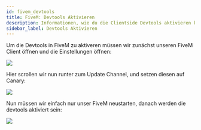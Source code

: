 ```yaml
---
id: fivem_devtools
title: FiveM: Devtools Aktivieren
description: Informationen, wie du die Clientside Devtools aktivieren kannst - ZAP-Hosting.com Dokumentationen
sidebar_label: Devtools Aktivieren
---
```


Um die Devtools in FiveM zu aktiveren müssen wir zunächst unseren FiveM Client öffnen und die Einstellungen öffnen:

![](https://screensaver01.zap-hosting.com/index.php/s/d5QtfWTQBbs35iD/preview)

Hier scrollen wir nun runter zum Update Channel, und setzen diesen auf Canary:

![](https://screensaver01.zap-hosting.com/index.php/s/Wwc89dYQ3QatzxE/preview)

Nun müssen wir einfach nur unser FiveM neustarten, danach werden die devtools aktiviert sein:

![](https://screensaver01.zap-hosting.com/index.php/s/8GkRJYnC4g7NFz2/preview)